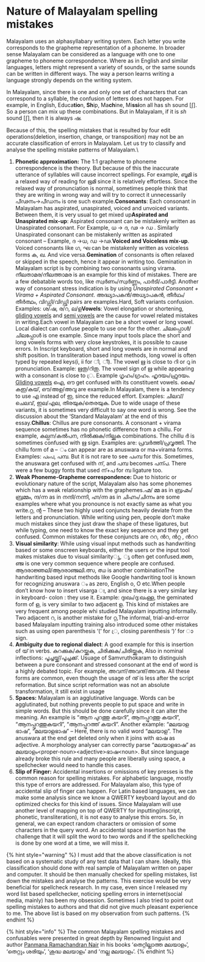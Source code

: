 # Nature of Malayalam spelling mistakes

Malayalam uses an alphasyllabary writing system. Each letter you  write corresponds to the grapheme representation of a phoneme. In  broader sense Malayalam can be considered as a language with one to one   grapheme to phoneme correspondence. Where as in English and similar  languages, letters might represent a variety of sounds, or the same  sounds can be written in different ways. The way a person learns writing  a language strongly depends on the writing system.

In Malayalam, since there is one and only one set of characters that  can correspond to a syllable, the confusion of letters does not happen.  For example, in English, Educa**tio**n, **Sh**ip, Ma**ch**ine, Mi**ssi**on all has sh sound \[ʃ]. So a person can mix up these combinations. But in Malayalam, if it is _sh_ sound \[ʃ], then it is always ഷ.

Because of this, the spelling mistakes that is resulted by four edit  operations(deletion, insertion, change, or transposition) may not be an  accurate classification of errors in Malayalam.  Let us try to classify  and analyse the spelling mistake patterns of Malayalam.\


1. **Phonetic approximation:** The 1:1 grapheme to  phoneme correspondence is the theory. But because of this the inaccurate  utterance of syllables will cause incorrect spellings. For example,  ബൂമി is a relaxed way of reading for ഭൂമി since it is relatively  effortless. Since the relaxed way of pronunciation is normal, sometimes  people think that they are writing in wrong way and will try to correct  it unnecessarily പീഢനം->പീഡനം is one such example.**Consonants**:  Each consonant in Malayalam has aspirated, unaspirated, voiced and  unvoiced variants. Between them, it is very usual to get mixed up**Aspirated and Unaspirated mix-up**:  Aspirated consonant can be mistakenly written as  Unaspirated  consonant. For Example, ധ -> ദ, ഢ -> ഡ . Similarly Unaspirated  consonant can be mistakenly written as aspirated consonant – Example, ദ  ->ധ, ഡ ->ഢ.**Voiced and Voiceless mix-up**. Voiced consonants like ഗ, ഘ can be mistakenly written as voiceless forms ക, ഖ. And vice versa.**Gemination**  of consonants is often relaxed or skipped in the speech, hence it  appear in writing too. Gemination in Malayalam script is by combining  two consonants using virama. നീലതാമര/നീലത്താമര is an example for this  kind of mistakes. There are a few debatable words too, like  സ്വർണം/സ്വർണ്ണം, പാർടി/പാർട്ടി. Another way of consonant stress  indication is by using _Unaspirated Consonant + Virama + Aspirated Consonant_. അദ്ധ്യാപകൻ/അധ്യാപകൻ, തീർഥം/തീർത്ഥം, വിഡ്ഡി/വിഡ്ഢി pairs are examples.Hard, Soft variants confusion. Examples: ശ/ഷ, ര/റ, ല/ള**Vowels**: Vowel elongation or shortening, [gliding vowels](https://en.wikipedia.org/wiki/Diphthong) and [semi vowels](https://en.wikipedia.org/wiki/Semivowel) are the cause for vowel related mistakes in writing.Each  vowel in Malayalam can be a short vowel or long vowel. Local dialect  can confuse people to use one for the other. ചിലപ്പൊൾ/ചിലപ്പോൾ is one  example. Since many input tools place the short and long vowels forms  with very close keystrokes, it is possible to cause errors. In Inscript  keyboard, short and long vowels are in normal and shift position. In  transliteration based input methods, long vowel is often typed by  repeated keys(i, ii for ി, ീ). The vowel ഋ is close to റി  or റു in pronunciation. Example: ഋതു/റിതു. The vowel sign of ഋ while  appearing with a consonant is close to ്ര. Example ഗൃഹം/ഗ്രഹം.  ഹൃദയം/ഹ്രുദയം. [Gliding vowels](https://en.wikipedia.org/wiki/Diphthong) ഐ, ഔ get confused with its constituent vowels. കൈ/കഇ/കയ്, ഔ/അഉ/അവു are example.In  Malayalam, there is a tendency to use എ instead of ഇ, since the reduced  effort. Examples: ചിലവ്/ചെലവ്, ഇല/എല, തിരയുക/തെരയുക. Due to wide usage  of these variants, it is sometimes very difficult to say one word is  wrong. See the discussion about the ‘Standard Malayalam’ at the end of  this essay.**Chillus**: Chillus are pure  consonants. A consonant + virama sequence sometimes has no phonetic  difference from a chillu. For example, കല്പന/കൽപന, നിൽക്കുക/നില്ക്കുക  combinations. The chillu ർ is sometimes confused with ഋ sign. Examples  are: പ്രവർത്തി/പ്രവൃത്തി. The chillu form of മ – ം can appear are as  anuswara or ma+virama forms. Examples: പംപ, പമ്പ. But it is not rare to  see പംമ്പ for this. Sometimes, the anuswara get confused with ന്, and  പമ്പ becomes പന്പ. There were a few buggy fonts that used ന്+പ for മ്പ  ligature too.
2. **Weak Phoneme-Grapheme correspondence:**  Due to historic or evolutionary nature of the script, Malayalam also  has some phonemes which has a weak relationship with the graphemes.ഹ്മ/  മ്മ as in ബ്രഹ്മം/ബ്രമ്മം, ന്ദ/ന്ന as in നന്ദി/നന്നി, ഹ്ന/ന്ന  as in  ചിഹ്നം/ചിന്നം are some examples where what you pronounce is not exactly  same as what you write.റ്റ, ന്റ – These two highly used  conjuncts heavily deviate from the letters and pronunciation. While  writing using pen, people don’t make much mistakes since they just draw  the shape of these ligatures, but while typing, one need to know the  exact key sequence and they get confused. Common mistakes for these  conjuncts are ററ, ൻറ, ൻറ്റ , ൻററ
3. **Visual similarity**:  While using visual input methods such as handwriting based or some  onscreen keyboards, either the users or the input tool makes mistakes  due to visual similarityൃ, ്യ often get confused.ജ്ഞ, ഞ്ജ is one very common sequence where people are confused. ആദരാജ്ഞലി/ആദരാഞ്ജലി.ത്സ, ഝ is another combinationThe handwriting based input methods like Google handwriting tool is known for recognizing anuswara ം as zero, English o, O etc.When  people don’t know how to insert visarga ഃ, and since there is a very  similar key in keyboard- colon : they use it. Example: ദുഃഖം/ദു:ഖംള്ള,  the geminated form of ള, is very similar to two adjacent ള. This kind  of mistakes are very frequent among people whi studied Malayalam  inputting informally. Two adjacent റ, is another mistake for റ്റ,The  informal, trial-and-error based Malayalam inputting training also  introduced some other mistakes such as using open parenthesis ‘(‘ for  ്ര, closing parenthesis ‘)’ for ാ sign.
4. **Ambiguity due to regional dialect**:  A good example for this is insertion of യ് in verbs.  കുറക്കുക/കുറയ്ക്കുക, ചിരിക്കുക/ചിരിയ്ക്കുക, Also in nominal inflections:  പൂച്ചയ്ക്ക്/പൂച്ചക്ക്.  Usuage of Samvruthokaram to distinguish between  a pure consonant and stressed consonant at the end of word is a highly  debated topic. For example, അവന്/അവനു്/അവനു. All these forms are common,  even though the usage of നു് is less after the script reformation. But  since script reformation was not an absolute transformation, it still  exist in usage
5. **Spaces:** Malayalam is an  agglutinative language. Words can be agglutinated, but nothing prevents  people to put space and write in simple words. But this should be done  carefully since it can alter the meaning. An example is “ആന പുറത്തു  കയറി”, ആനപ്പുറത്തു കയറി”, “ആനപ്പുറത്തുകയറി”, “ആനപ്പുറത്ത് കയറി”. Another  example: “മലയാള ഭാഷ”, “മലയാളഭാഷ” – Here, there is no valid word  “മലയാള”. The anuswara at the end get deleted only when it joins with ഭാഷ  as adjective. A morphology analyser can correctly parse “മലയാളഭാഷ” as  മലയാളം\<proper-noun>\<adjective>ഭാഷ\<noun>. But since  language already broke this rule and many people are liberally using  space, a spellchecker would need to handle this cases.
6. **Slip of Finger:**  Accidental insertions or omissions of key presses is the common reason  for spelling mistakes. For alphabetic language, mostly this type of  errors are addressed. For Malayalam also, this type of accidental slip  of finger can happen. For Latin based languages,  we can make some  analysis since we know a QWERTY keyboard layout and do optimized checks  for this kind of issues. Since Malayalam will use another level of  mapping on top of QWERTY for inputting(inscript, phonetic,  transliteration), it is not easy to analyse this errors. So, in general,  we can expect random characters or omission of some characters in the  query word. An accidental space insertion has the challenge that it will  split the word to two words and if the spellchecking is done by one  word at a time, we will miss it.

{% hint style="warning" %}
I must add that the above classification is not based on a systematic  study of any test data that I can share. Ideally, this classification  should done with real sample of Malayalam written on paper and computer.  It should be then manually checked for spelling mistakes, list down the  mistakes and analyse the patterns. This exercise would be very  beneficial for spellcheck research. In my case, even since I released my  word list based spellchecker, noticing spelling errors in  internet(social media, mainly) has been my obsession. Sometimes I also  tried to point out spelling mistakes to authors and that did not give  much pleasant experience to me. The above list is based on my observation from such patterns.
{% endhint %}

{% hint style="info" %}
The common Malayalam spelling mistakes and confusables were presented in great depth by Renowned linguist and author [Panmana Ramachandran Nair](https://panmana.com/) in his books  ‘തെറ്റില്ലാത്ത മലയാളം’, ‘തെറ്റും ശരിയും’, ‘ശുദ്ധ മലയാളം’ and ‘നല്ല മലയാളം’.
{% endhint %}
